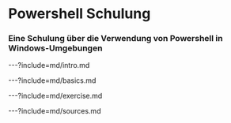 # Powershell Schulung

### Eine Schulung über die Verwendung von Powershell in Windows-Umgebungen

---?include=md/intro.md

---?include=md/basics.md

---?include=md/exercise.md

---?include=md/sources.md
